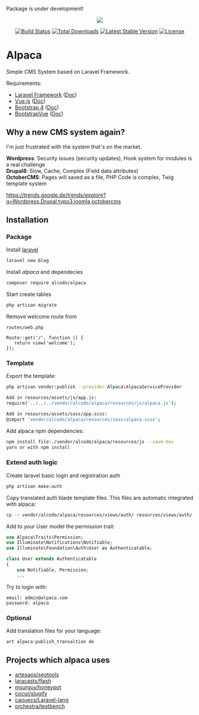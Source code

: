 Package is under development!

<p align="center"><a href="https://laravel.com" target="_blank"><img src="https://laravel.com/assets/img/components/logo-laravel.svg"></a></p>

<p align="center">
<a href="https://travis-ci.org/alcodo/alpaca"><img src="https://travis-ci.org/alcodo/alpaca.svg" alt="Build Status"></a>
<a href="https://packagist.org/packages/alcodo/alpaca"><img src="https://poser.pugx.org/alcodo/alpaca/d/total.svg" alt="Total Downloads"></a>
<a href="https://packagist.org/alcodo/alpaca/framework"><img src="https://poser.pugx.org/alcodo/alpaca/v/stable.svg" alt="Latest Stable Version"></a>
<a href="https://packagist.org/alcodo/alpaca/framework"><img src="https://poser.pugx.org/alcodo/alpaca/license.svg" alt="License"></a>
</p>

# Alpaca
Simple CMS System based on Laravel Framework.

Requirements:
* [Laravel Framework](https://github.com/laravel/laravel) ([Doc](https://laravel.com/docs/5.6))
* [Vue.js](https://github.com/vuejs/vue) ([Doc](https://vuejs.org/v2/guide/))
* [Bootstrap 4](https://github.com/twbs/bootstrap) ([Doc](https://getbootstrap.com/docs/4.0/))
* [BootstrapVue](https://github.com/bootstrap-vue/bootstrap-vue) ([Doc](https://bootstrap-vue.js.org/docs))

## Why a new CMS system again?

I'm just frustrated with the system that's on the market.

**Wordpress**: Security issues (security updates), Hook system for modules is a real challenge  
**Drupal8**: Slow, Cache, Complex (Field data attributes)   
**OctoberCMS**: Pages will saved as a file, PHP Code is complex, Twig template system

https://trends.google.de/trends/explore?q=Wordpress,Drupal,typo3,joomla,octobercms

## Installation

### Package
Install [laravel](https://laravel.com/docs/5.5/installation#installing-laravel)
```bash
laravel new blog
```

Install *alpaca* and dependecies
```bash
composer require alcodo/alpaca
```

Start create tables
```bash
php artisan migrate
```

Remove welcome route from
 ```
routes/web.php
 
Route::get('/', function () {
    return view('welcome');
});
 ```
 
### Template 

Export the template:
```bash
php artisan vendor:publish --provider Alpaca\AlpacaServiceProvider

Add in resources/assets/js/app.js:
require('../../../vendor/alcodo/alpaca/resources/js/alpaca.js');

Add in resources/assets/sass/app.scss:
@import 'vendor/alcodo/alpaca/resources/sass/alpaca.scss';
```

Add alpaca npm dependencies:
```bash
npm install file:./vendor/alcodo/alpaca/resources/js --save-dev
yarn or with npm install
```

### Extend auth logic
Create laravel basic login and registration auth
```bash
php artisan make:auth
```

Copy translated auth blade template files. This files are automatic integrated with alpaca:
```bash
cp -r vendor/alcodo/alpaca/resources/views/auth/ resources/views/auth/
```

Add to your User model the permission trait:
```php
use Alpaca\Traits\Permission;
use Illuminate\Notifications\Notifiable;
use Illuminate\Foundation\Auth\User as Authenticatable;

class User extends Authenticatable
{
    use Notifiable, Permission;
    ...
```

Try to login with:
```
email: admin@alpaca.com
password: alpaca
```

### Optional
Add translation files for your language:
```bash
art alpaca:publish_transaltion de
```

## Projects which alpaca uses

* [artesaos/seotools](https://github.com/artesaos/seotools)
* [laracasts/flash](https://github.com/laracasts/flash)
* [msurguy/honeypot](https://github.com/msurguy/honeypot)
* [cocur/slugify](https://github.com/cocur/slugify)
* [caouecs/Laravel-lang](https://github.com/caouecs/Laravel-lang)
* [orchestra/testbench](https://github.com/orchestra/testbench)
